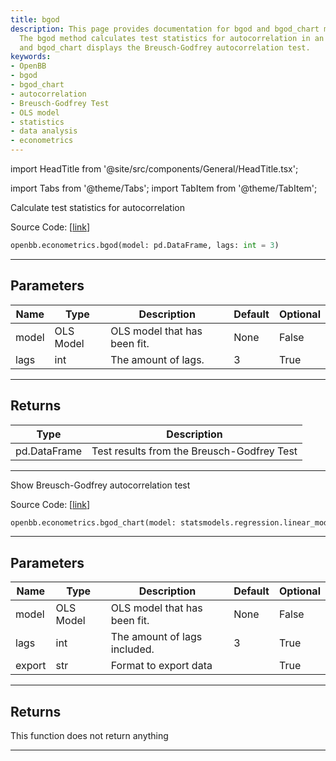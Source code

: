 ```yaml
---
title: bgod
description: This page provides documentation for bgod and bgod_chart methods of OpenBB.
  The bgod method calculates test statistics for autocorrelation in an OLS model,
  and bgod_chart displays the Breusch-Godfrey autocorrelation test.
keywords:
- OpenBB
- bgod
- bgod_chart
- autocorrelation
- Breusch-Godfrey Test
- OLS model
- statistics
- data analysis
- econometrics
---
```


import HeadTitle from '@site/src/components/General/HeadTitle.tsx';

<HeadTitle title="bgod - Econometrics - Reference | OpenBB SDK Docs" />

import Tabs from '@theme/Tabs';
import TabItem from '@theme/TabItem';

<Tabs>
<TabItem value="model" label="Model" default>

Calculate test statistics for autocorrelation

Source Code: [[link](https://github.com/OpenBB-finance/OpenBBTerminal/tree/main/openbb_terminal/econometrics/regression_model.py#L525)]

```python
openbb.econometrics.bgod(model: pd.DataFrame, lags: int = 3)
```

---

## Parameters

| Name | Type | Description | Default | Optional |
| ---- | ---- | ----------- | ------- | -------- |
| model | OLS Model | OLS model that has been fit. | None | False |
| lags | int | The amount of lags. | 3 | True |


---

## Returns

| Type | Description |
| ---- | ----------- |
| pd.DataFrame | Test results from the Breusch-Godfrey Test |
---

</TabItem>
<TabItem value="view" label="Chart">

Show Breusch-Godfrey autocorrelation test

Source Code: [[link](https://github.com/OpenBB-finance/OpenBBTerminal/tree/main/openbb_terminal/econometrics/regression_view.py#L141)]

```python
openbb.econometrics.bgod_chart(model: statsmodels.regression.linear_model.RegressionResultsWrapper, lags: int = 3, export: str = "")
```

---

## Parameters

| Name | Type | Description | Default | Optional |
| ---- | ---- | ----------- | ------- | -------- |
| model | OLS Model | OLS model that has been fit. | None | False |
| lags | int | The amount of lags included. | 3 | True |
| export | str | Format to export data |  | True |


---

## Returns

This function does not return anything

---

</TabItem>
</Tabs>
